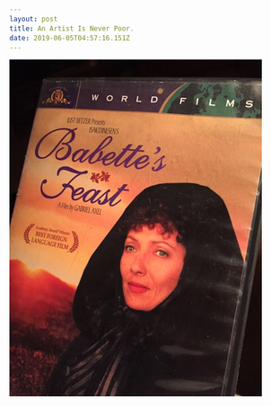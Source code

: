 ```yaml
---
layout: post
title: An Artist Is Never Poor.
date: 2019-06-05T04:57:16.151Z
---
```

![](/assets/uploads/4a1d0235-a99d-4f19-b5ba-bcb968013d21.jpeg)
